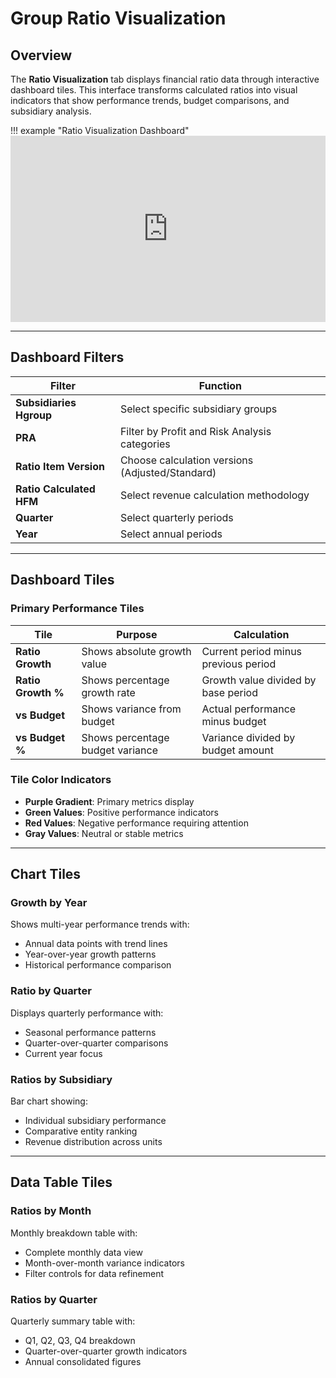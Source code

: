 # **Group Ratio Visualization**

## **Overview**

The **Ratio Visualization** tab displays financial ratio data through interactive dashboard tiles. This interface transforms calculated ratios into visual indicators that show performance trends, budget comparisons, and subsidiary analysis.

!!! example "Ratio Visualization Dashboard"
    <iframe frameborder="0" style="width:100%;height:298px;" src="https://viewer.diagrams.net/?tags=%7B%7D&lightbox=1&highlight=0000ff&edit=_blank&layers=1&nav=1&title=group%20ratio%20analysis%20-%20ratio%20visualization.drawio&dark=auto#Uhttps%3A%2F%2Fdrive.google.com%2Fuc%3Fid%3D1IsdFMMi1Nj0tMGcql-YG6O85UMHfNxL2%26export%3Ddownload"></iframe>

---

## **Dashboard Filters**

| **Filter** | **Function** |
|-------------|--------------|
| **Subsidiaries Hgroup** | Select specific subsidiary groups |
| **PRA** | Filter by Profit and Risk Analysis categories |
| **Ratio Item Version** | Choose calculation versions (Adjusted/Standard) |
| **Ratio Calculated HFM** | Select revenue calculation methodology |
| **Quarter** | Select quarterly periods |
| **Year** | Select annual periods |

---

## **Dashboard Tiles**

### **Primary Performance Tiles**

| **Tile** | **Purpose** | **Calculation** |
|----------|-------------|-----------------|
| **Ratio Growth** | Shows absolute growth value | Current period minus previous period |
| **Ratio Growth %** | Shows percentage growth rate | Growth value divided by base period |
| **vs Budget** | Shows variance from budget | Actual performance minus budget |
| **vs Budget %** | Shows percentage budget variance | Variance divided by budget amount |

### **Tile Color Indicators**

- **Purple Gradient**: Primary metrics display
- **Green Values**: Positive performance indicators
- **Red Values**: Negative performance requiring attention
- **Gray Values**: Neutral or stable metrics

---

## **Chart Tiles**

### **Growth by Year**

Shows multi-year performance trends with:

- Annual data points with trend lines
- Year-over-year growth patterns
- Historical performance comparison

### **Ratio by Quarter**

Displays quarterly performance with:

- Seasonal performance patterns
- Quarter-over-quarter comparisons
- Current year focus

### **Ratios by Subsidiary**

Bar chart showing:

- Individual subsidiary performance
- Comparative entity ranking
- Revenue distribution across units

---

## **Data Table Tiles**

### **Ratios by Month**

Monthly breakdown table with:

- Complete monthly data view
- Month-over-month variance indicators
- Filter controls for data refinement

### **Ratios by Quarter**

Quarterly summary table with:

- Q1, Q2, Q3, Q4 breakdown
- Quarter-over-quarter growth indicators
- Annual consolidated figures

